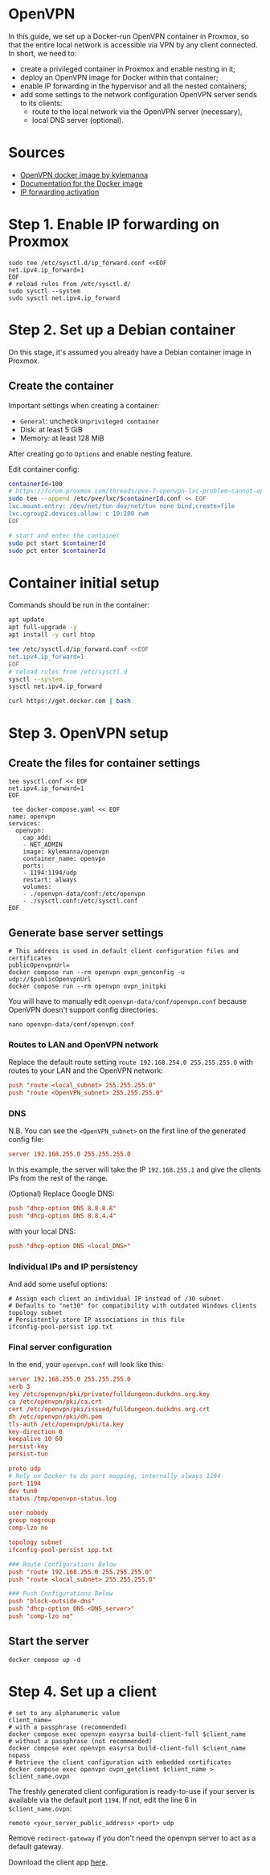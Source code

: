 # OpenVPN

In this guide, we set up a Docker-run OpenVPN container in Proxmox, so that the entire local network
is accessible via VPN by any client connected. In short, we need to:
- create a privileged container in Proxmox and enable nesting in it;
- deploy an OpenVPN image for Docker within that container;
- enable IP forwarding in the hypervisor and all the nested containers;
- add some settings to the network configuration OpenVPN server sends to its clients:
  - route to the local network via the OpenVPN server (necessary),
  - local DNS server (optional).

# Sources

- [OpenVPN docker image by kylemanna](https://hub.docker.com/r/kylemanna/openvpn/)
- [Documentation for the Docker image](https://github.com/kylemanna/docker-openvpn)
- [IP forwarding activation](https://www.dmosk.ru/miniinstruktions.php?mini=openvpn-local-network)

# Step 1. Enable IP forwarding on Proxmox

```shell
sudo tee /etc/sysctl.d/ip_forward.conf <<EOF
net.ipv4.ip_forward=1
EOF
# reload rules from /etc/sysctl.d/
sudo sysctl --system
sudo sysctl net.ipv4.ip_forward
```

# Step 2. Set up a Debian container

On this stage, it's assumed you already have a Debian container image in Proxmox.

## Create the container

Important settings when creating a container:

- `General`: uncheck `Unprivileged container`
- Disk: at least 5 GiB
- Memory: at least 128 MiB

After creating go to `Options` and enable nesting feature.

Edit container config:

```bash
containerId=100
# https://forum.proxmox.com/threads/pve-7-openvpn-lxc-problem-cannot-open-tun-tap-dev.92893/
sudo tee --append /etc/pve/lxc/$containerId.conf << EOF
lxc.mount.entry: /dev/net/tun dev/net/tun none bind,create=file
lxc.cgroup2.devices.allow: c 10:200 rwm
EOF

# start and enter the container
sudo pct start $containerId
sudo pct enter $containerId
```

# Container initial setup

Commands should be run in the container:

```bash
apt update
apt full-upgrade -y
apt install -y curl htop

tee /etc/sysctl.d/ip_forward.conf <<EOF
net.ipv4.ip_forward=1
EOF
# reload rules from /etc/sysctl.d
sysctl --system
sysctl net.ipv4.ip_forward

curl https://get.docker.com | bash
```

# Step 3. OpenVPN setup

## Create the files for container settings

```shell
tee sysctl.conf << EOF
net.ipv4.ip_forward=1
EOF

 tee docker-compose.yaml << EOF
name: openvpn
services:
  openvpn:
    cap_add:
    - NET_ADMIN
    image: kylemanna/openvpn
    container_name: openvpn
    ports:
    - 1194:1194/udp
    restart: always
    volumes:
    - ./openvpn-data/conf:/etc/openvpn
    - ./sysctl.conf:/etc/sysctl.conf
EOF
```

## Generate base server settings

```shell
# This address is used in default client configuration files and certificates
publicOpenvpnUrl=
docker compose run --rm openvpn ovpn_genconfig -u udp://$publicOpenvpnUrl
docker compose run --rm openvpn ovpn_initpki
```

You will have to manually edit `openvpn-data/conf/openvpn.conf` because OpenVPN doesn't support config directories:

```shell
nano openvpn-data/conf/openvpn.conf
```

### Routes to LAN and OpenVPN network

Replace the default route setting `route 192.168.254.0 255.255.255.0`
with routes to your LAN and the OpenVPN network:

```conf
push "route <local_subnet> 255.255.255.0"
push "route <OpenVPN_subnet> 255.255.255.0"
```

### DNS

N.B. You can see the `<OpenVPN_subnet>` on the first line of the generated config file:

```conf
server 192.168.255.0 255.255.255.0
```

In this example, the server will take the IP `192.168.255.1` and give the clients IPs from the rest of the range.

(Optional) Replace Google DNS:

```conf
push "dhcp-option DNS 8.8.8.8"
push "dhcp-option DNS 8.8.4.4"
```

with your local DNS:

```conf
push "dhcp-option DNS <local_DNS>"
```

### Individual IPs and IP persistency

And add some useful options:

```
# Assign each client an individual IP instead of /30 subnet.
# Defaults to "net30" for compatibility with outdated Windows clients
topology subnet
# Persistently store IP associations in this file
ifconfig-pool-persist ipp.txt
```

### Final server configuration

In the end, your `openvpn.conf` will look like this:

```conf
server 192.168.255.0 255.255.255.0
verb 3
key /etc/openvpn/pki/private/fulldungeon.duckdns.org.key
ca /etc/openvpn/pki/ca.crt
cert /etc/openvpn/pki/issued/fulldungeon.duckdns.org.crt
dh /etc/openvpn/pki/dh.pem
tls-auth /etc/openvpn/pki/ta.key
key-direction 0
keepalive 10 60
persist-key
persist-tun

proto udp
# Rely on Docker to do port mapping, internally always 1194
port 1194
dev tun0
status /tmp/openvpn-status.log

user nobody
group nogroup
comp-lzo no

topology subnet
ifconfig-pool-persist ipp.txt

### Route Configurations Below
push "route 192.168.255.0 255.255.255.0"
push "route <local_subnet> 255.255.255.0"

### Push Configurations Below
push "block-outside-dns"
push "dhcp-option DNS <DNS_server>"
push "comp-lzo no"
```

## Start the server

```shell
docker compose up -d
```

# Step 4. Set up a client

```shell
# set to any alphanumeric value
client_name=
# with a passphrase (recommended)
docker compose exec openvpn easyrsa build-client-full $client_name
# without a passphrase (not recommended)
docker compose exec openvpn easyrsa build-client-full $client_name nopass
# Retrieve the client configuration with embedded certificates
docker compose exec openvpn ovpn_getclient $client_name > $client_name.ovpn
```

The freshly generated client configuration is ready-to-use if your server is available via the default port `1194`.
If not, edit the line 6 in `$client_name.ovpn`:

```
remote <your_server_public_address> <port> udp
```

Remove `redirect-gateway` if you don't need the openvpn server to act as a default gateway.

Download the client app [here](https://openvpn.net/client/).
